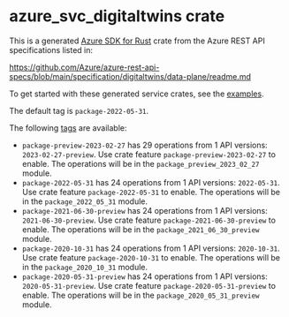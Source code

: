 # azure_svc_digitaltwins crate

This is a generated [Azure SDK for Rust](https://github.com/Azure/azure-sdk-for-rust) crate from the Azure REST API specifications listed in:

https://github.com/Azure/azure-rest-api-specs/blob/main/specification/digitaltwins/data-plane/readme.md

To get started with these generated service crates, see the [examples](https://github.com/Azure/azure-sdk-for-rust/blob/main/services/README.md#examples).

The default tag is `package-2022-05-31`.

The following [tags](https://github.com/Azure/azure-sdk-for-rust/blob/main/services/tags.md) are available:

- `package-preview-2023-02-27` has 29 operations from 1 API versions: `2023-02-27-preview`. Use crate feature `package-preview-2023-02-27` to enable. The operations will be in the `package_preview_2023_02_27` module.
- `package-2022-05-31` has 24 operations from 1 API versions: `2022-05-31`. Use crate feature `package-2022-05-31` to enable. The operations will be in the `package_2022_05_31` module.
- `package-2021-06-30-preview` has 24 operations from 1 API versions: `2021-06-30-preview`. Use crate feature `package-2021-06-30-preview` to enable. The operations will be in the `package_2021_06_30_preview` module.
- `package-2020-10-31` has 24 operations from 1 API versions: `2020-10-31`. Use crate feature `package-2020-10-31` to enable. The operations will be in the `package_2020_10_31` module.
- `package-2020-05-31-preview` has 24 operations from 1 API versions: `2020-05-31-preview`. Use crate feature `package-2020-05-31-preview` to enable. The operations will be in the `package_2020_05_31_preview` module.